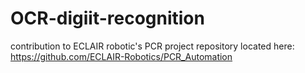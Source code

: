 # OCR-digiit-recognition

contribution to ECLAIR robotic's PCR project repository located here: https://github.com/ECLAIR-Robotics/PCR_Automation 

